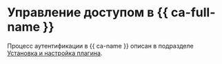 # Управление доступом в {{ ca-full-name }}

Процесс аутентификации в {{ ca-name }} описан в подразделе [Установка и настройка плагина](../quickstart.md#install-plugin).
